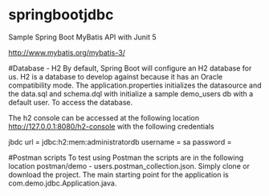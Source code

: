 # springbootjdbc
Sample Spring Boot MyBatis API with Junit 5  

<http://www.mybatis.org/mybatis-3/>

#Database - H2
By default, Spring Boot will configure an H2 database for us. H2 is a  database to develop against because it has an Oracle compatibility mode. The application.properties initializes the datasource and the data.sql and schema.dql with initialize a sample demo_users db with a default user. To access the database. 

The h2 console can be accessed at the following location http://127.0.0.1:8080/h2-console with the following credentials

jbdc url = jdbc:h2:mem:administratordb
username = sa
password =


#Postman scripts
To test using Postman the scripts are in the following location postman/demo - users.postman_collection.json. 
Simply clone or download the project. The main starting point for the application is com.demo.jdbc.Application.java.
